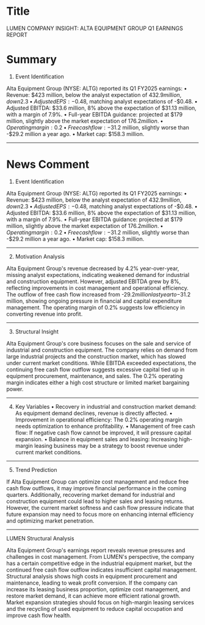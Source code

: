 # Title
LUMEN COMPANY INSIGHT: ALTA EQUIPMENT GROUP Q1 EARNINGS REPORT

# Summary
1. Event Identification

Alta Equipment Group (NYSE: ALTG) reported its Q1 FY2025 earnings:
   • Revenue: $423 million, below the analyst expectation of $432.9 million, down 2.3% year-over-year.
   • Adjusted EPS: -$0.48, matching analyst expectations of -$0.48.
   • Adjusted EBITDA: $33.6 million, 8% above the expectation of $31.13 million, with a margin of 7.9%.
   • Full-year EBITDA guidance: projected at $179 million, slightly above the market expectation of $176.2 million.
   • Operating margin: 0.2%, unchanged from the same period last year.
   • Free cash flow: -$31.2 million, slightly worse than -$29.2 million a year ago.
   • Market cap: $158.3 million.

---

# News Comment
1. Event Identification

Alta Equipment Group (NYSE: ALTG) reported its Q1 FY2025 earnings:
   • Revenue: $423 million, below the analyst expectation of $432.9 million, down 2.3% year-over-year.
   • Adjusted EPS: -$0.48, matching analyst expectations of -$0.48.
   • Adjusted EBITDA: $33.6 million, 8% above the expectation of $31.13 million, with a margin of 7.9%.
   • Full-year EBITDA guidance: projected at $179 million, slightly above the market expectation of $176.2 million.
   • Operating margin: 0.2%, unchanged from the same period last year.
   • Free cash flow: -$31.2 million, slightly worse than -$29.2 million a year ago.
   • Market cap: $158.3 million.

---

2. Motivation Analysis

Alta Equipment Group's revenue decreased by 4.2% year-over-year, missing analyst expectations, indicating weakened demand for industrial and construction equipment. However, adjusted EBITDA grew by 8%, reflecting improvements in cost management and operational efficiency. The outflow of free cash flow increased from -$29.2 million last year to -$31.2 million, showing ongoing pressure in financial and capital expenditure management. The operating margin of 0.2% suggests low efficiency in converting revenue into profit.

---

3. Structural Insight

Alta Equipment Group's core business focuses on the sale and service of industrial and construction equipment. The company relies on demand from large industrial projects and the construction market, which has slowed under current market conditions. While EBITDA exceeded expectations, the continuing free cash flow outflow suggests excessive capital tied up in equipment procurement, maintenance, and sales. The 0.2% operating margin indicates either a high cost structure or limited market bargaining power.

---

4. Key Variables
   • Recovery in industrial and construction market demand: As equipment demand declines, revenue is directly affected.
   • Improvement in operational efficiency: The 0.2% operating margin needs optimization to enhance profitability.
   • Management of free cash flow: If negative cash flow cannot be improved, it will pressure capital expansion.
   • Balance in equipment sales and leasing: Increasing high-margin leasing business may be a strategy to boost revenue under current market conditions.

---

5. Trend Prediction

If Alta Equipment Group can optimize cost management and reduce free cash flow outflows, it may improve financial performance in the coming quarters. Additionally, recovering market demand for industrial and construction equipment could lead to higher sales and leasing returns. However, the current market softness and cash flow pressure indicate that future expansion may need to focus more on enhancing internal efficiency and optimizing market penetration.

---

LUMEN Structural Analysis

Alta Equipment Group's earnings report reveals revenue pressures and challenges in cost management. From LUMEN's perspective, the company has a certain competitive edge in the industrial equipment market, but the continued free cash flow outflow indicates insufficient capital management. Structural analysis shows high costs in equipment procurement and maintenance, leading to weak profit conversion. If the company can increase its leasing business proportion, optimize cost management, and restore market demand, it can achieve more efficient rational growth. Market expansion strategies should focus on high-margin leasing services and the recycling of used equipment to reduce capital occupation and improve cash flow health.
